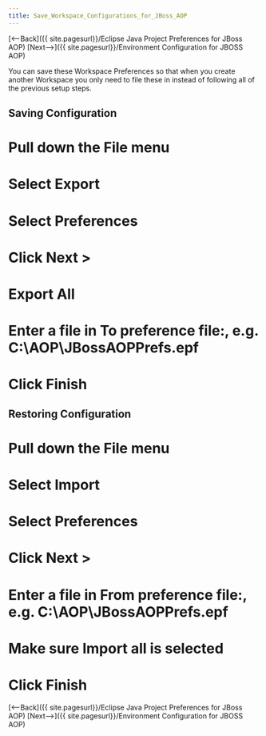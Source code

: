 ```yaml
---
title: Save_Workspace_Configurations_for_JBoss_AOP
---
```

[<--Back]({{ site.pagesurl}}/Eclipse Java Project Preferences for JBoss AOP) [Next-->]({{ site.pagesurl}}/Environment Configuration for JBOSS AOP)

You can save these Workspace Preferences so that when you create another Workspace you only need to file these in instead of following all of the previous setup steps.

## Saving Configuration
# Pull down the **File** menu
# Select **Export**
# Select **Preferences**
# Click **Next >**
# **Export All**
# Enter a file in **To preference file:**, e.g. C:\AOP\JBossAOPPrefs.epf
# Click **Finish**

## Restoring Configuration
# Pull down the **File** menu
# Select **Import**
# Select **Preferences**
# Click **Next >**
# Enter a file in **From preference file:**, e.g. C:\AOP\JBossAOPPrefs.epf
# Make sure **Import all** is selected
# Click **Finish**

[<--Back]({{ site.pagesurl}}/Eclipse Java Project Preferences for JBoss AOP) [Next-->]({{ site.pagesurl}}/Environment Configuration for JBOSS AOP)
